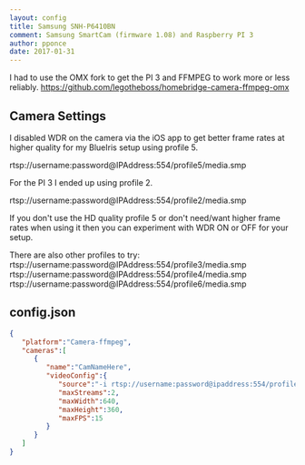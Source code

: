 ```yaml
---
layout: config
title: Samsung SNH-P6410BN
comment: Samsung SmartCam (firmware 1.08) and Raspberry PI 3
author: pponce
date: 2017-01-31
---
```

I had to use the OMX fork to get the PI 3 and FFMPEG to work more or less reliably.
https://github.com/legotheboss/homebridge-camera-ffmpeg-omx

## Camera Settings

I disabled WDR on the camera via the iOS app to get better frame rates at higher quality for my BlueIris setup using profile 5.

rtsp://username:password@IPAddress:554/profile5/media.smp

For the PI 3 I ended up using profile 2.

rtsp://username:password@IPAddress:554/profile2/media.smp

If you don't use the HD quality profile 5 or don't need/want higher frame rates when using it then you can experiment with WDR ON or OFF for your setup.

There are also other profiles to try:
rtsp://username:password@IPAddress:554/profile3/media.smp
rtsp://username:password@IPAddress:554/profile4/media.smp
rtsp://username:password@IPAddress:554/profile6/media.smp

## config.json

```json
{
   "platform":"Camera-ffmpeg",
   "cameras":[
      {
         "name":"CamNameHere",
         "videoConfig":{
            "source":"-i rtsp://username:password@ipaddress:554/profile2/media.smp",
            "maxStreams":2,
            "maxWidth":640,
            "maxHeight":360,
            "maxFPS":15
         }
      }
   ]
}
```
